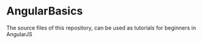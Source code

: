 # AngularBasics
The source files of this repository, can be used as tutorials for beginners in AngularJS
